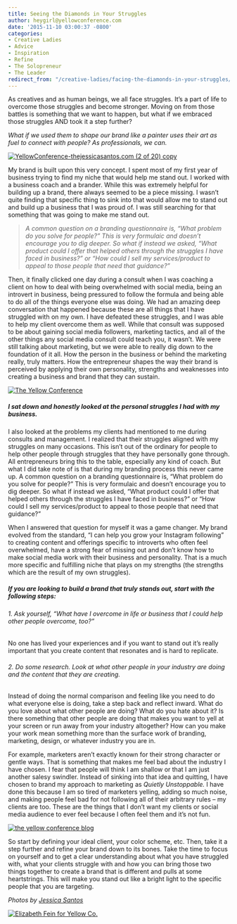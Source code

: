 ```yaml
---
title: Seeing the Diamonds in Your Struggles
author: heygirl@yellowconference.com
date: '2015-11-10 03:00:37 -0800'
categories:
- Creative Ladies
- Advice
- Inspiration
- Refine
- The Solopreneur
- The Leader
redirect_from: "/creative-ladies/facing-the-diamonds-in-your-struggles/"
---
```


As creatives and as human beings, we all face struggles. It’s a part of life to overcome those struggles and become stronger. Moving on from those battles is something that we want to happen, but what if we embraced those struggles AND took it a step further?

_What if we used them to shape our brand like a painter uses their art as fuel to connect with people? As professionals, we can._

[![YellowConference-thejessicasantos.com (2 of 20) copy](https://yellow-blog-images.imgix.net/2015/11/YellowConference-thejessicasantos.com-2-of-20-copy.jpg)](https://yellow-blog-images.imgix.net/2015/11/YellowConference-thejessicasantos.com-2-of-20-copy.jpg)

My brand is built upon this very concept. I spent most of my first year of business trying to find my niche that would help me stand out. I worked with a business coach and a brander. While this was extremely helpful for building up a brand, there always seemed to be a piece missing. I wasn’t quite finding that specific thing to sink into that would allow me to stand out and build up a business that I was proud of. I was still searching for that something that was going to make me stand out.

> _A common question on a branding questionnaire is, “What problem do you solve for people?” This is very formulaic and doesn’t encourage you to dig deeper. So what if instead we asked, “What product could I offer that helped others through the struggles I have faced in business?” or “How could I sell my services/product to appeal to those people that need that guidance?”_

Then, it finally clicked one day during a consult when I was coaching a client on how to deal with being overwhelmed with social media, being an introvert in business, being pressured to follow the formula and being able to do all of the things everyone else was doing. We had an amazing deep conversation that happened because these are all things that I have struggled with on my own. I have defeated these struggles, and I was able to help my client overcome them as well. While that consult was supposed to be about gaining social media followers, marketing tactics, and all of the other things any social media consult could teach you, it wasn’t. We were still talking about marketing, but we were able to really dig down to the foundation of it all. How the person in the business or behind the marketing really, truly matters. How the entrepreneur shapes the way their brand is perceived by applying their own personality, strengths and weaknesses into creating a business and brand that they can sustain.

[![The Yellow Conference](https://yellow-blog-images.imgix.net/2015/10/YellowConference-thejessicasantos.com-6-of-20.jpg)](https://yellow-blog-images.imgix.net/2015/10/YellowConference-thejessicasantos.com-6-of-20.jpg)

##### I sat down and honestly looked at the personal struggles I had with my business.

I also looked at the problems my clients had mentioned to me during consults and management. I realized that their struggles aligned with my struggles on many occasions. This isn’t out of the ordinary for people to help other people through struggles that they have personally gone through. All entrepreneurs bring this to the table, especially any kind of coach. But what I did take note of is that during my branding process this never came up. A common question on a branding questionnaire is, “What problem do you solve for people?” This is very formulaic and doesn’t encourage you to dig deeper. So what if instead we asked, “What product could I offer that helped others through the struggles I have faced in business?” or “How could I sell my services/product to appeal to those people that need that guidance?”

When I answered that question for myself it was a game changer. My brand evolved from the standard, “I can help you grow your Instagram following” to creating content and offerings specific to introverts who often feel overwhelmed, have a strong fear of missing out and don’t know how to make social media work with their business and personality. That is a much more specific and fulfilling niche that plays on my strengths (the strengths which are the result of my own struggles).

##### If you are looking to build a brand that truly stands out, start with the following steps:

###### 1\. Ask yourself, “What have I overcome in life or business that I could help other people overcome, too?”

No one has lived your experiences and if you want to stand out it’s really important that you create content that resonates and is hard to replicate.

###### 2\. Do some research. Look at what other people in your industry are doing and the content that they are creating.

Instead of doing the normal comparison and feeling like you need to do what everyone else is doing, take a step back and reflect inward. What do you love about what other people are doing? What do you hate about it? Is there something that other people are doing that makes you want to yell at your screen or run away from your industry altogether? How can you make your work mean something more than the surface work of branding, marketing, design, or whatever industry you are in.

For example, marketers aren’t exactly known for their strong character or gentle ways. That is something that makes me feel bad about the industry I have chosen. I fear that people will think I am shallow or that I am just another salesy swindler. Instead of sinking into that idea and quitting, I have chosen to brand my approach to marketing as _Quietly Unstoppable._ I have done this because I am so tired of marketers yelling, adding so much noise, and making people feel bad for not following all of their arbitrary rules – my clients are too. These are the things that I don’t want my clients or social media audience to ever feel because I often feel them and it’s not fun.

[![the yellow conference blog](https://yellow-blog-images.imgix.net/2015/10/YellowConference-thejessicasantos.com-11-of-20.jpg)](https://yellow-blog-images.imgix.net/2015/10/YellowConference-thejessicasantos.com-11-of-20.jpg)

So start by defining your ideal client, your color scheme, etc. Then, take it a step further and refine your brand down to its bones. Take the time to focus on yourself and to get a clear understanding about what you have struggled with, what your clients struggle with and how you can bring those two things together to create a brand that is different and pulls at some heartstrings. This will make you stand out like a bright light to the specific people that you are targeting.

_Photos by [Jessica Santos](http://www.thejessicasantos.com/)_

[![Elizabeth Fein for Yellow Co. ](https://yellow-blog-images.imgix.net/2015/08/EFeinbio.jpg)](http://www.iteratesocial.com/)
